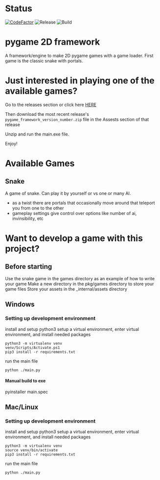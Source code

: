 # Status
[![CodeFactor](https://www.codefactor.io/repository/github/nmurphy101/pygame2dframework/badge)](https://www.codefactor.io/repository/github/nmurphy101/pygame2dframework) ![Release](https://github.com/nmurphy101/pygame2dframework/actions/workflows/build.yml/badge.svg?branch=main) ![Build](https://github.com/nmurphy101/pygame2dframework/actions/workflows/python-app.yml/badge.svg)

# pygame 2D framework
A framework/engine to make 2D pygame games with a game loader.
First game is the classic snake with portals.

# Just interested in playing one of the available games?
Go to the releases section or click here [HERE](https://github.com/nmurphy101/pygame2Dframework/releases)

Then download the most recent release's `pygame_framework_version_number.zip` file in the Assests section of that release

Unzip and run the main.exe file.

Enjoy!

# Available Games
## Snake
A game of snake. Can play it by yourself or vs one or many AI.
  - as a twist there are portals that occasionally move around that teleport you from one to the other
  - gameplay settings give control over options like number of ai, invinsibility, etc


# Want to develop a game with this project?
## Before starting
Use the snake game in the games directory as an example of how to write your game
Make a new directory in the pkg/games directory to store your game files
Store your assets in the _internal/assets directory

## Windows
### Setting up development environment
install and setup python3
setup a virtual environment, enter virtual environment, and install needed packages
```
python3 -m virtualenv venv
venv/Scripts/Activate.ps1
pip3 install -r requirements.txt
```

run the main file
```
python ./main.py
```

#### Manual build to exe
pyinstaller main.spec

## Mac/Linux
### Setting up development environment
install and setup python3
setup a virtual environment, enter virtual environment, and install needed packages
```
python3 -m virtualenv venv
source venv/bin/activate
pip3 install -r requirements.txt
```

run the main file
```
python ./main.py
```
